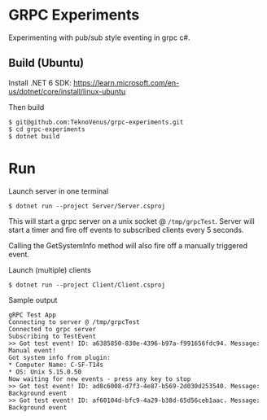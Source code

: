 # GRPC Experiments

Experimenting with pub/sub style eventing in grpc c#.

## Build (Ubuntu)

Install .NET 6 SDK: https://learn.microsoft.com/en-us/dotnet/core/install/linux-ubuntu

Then build

```
$ git@github.com:TeknoVenus/grpc-experiments.git
$ cd grpc-experiments
$ dotnet build
```

# Run

Launch server in one terminal

```
$ dotnet run --project Server/Server.csproj
```

This will start a grpc server on a unix socket @ `/tmp/grpcTest`. Server will start a timer and fire off events to subscribed clients every 5 seconds.

Calling the GetSystemInfo method will also fire off a manually triggered event.



Launch (multiple) clients

```
$ dotnet run --project Client/Client.csproj
```

Sample output
```
gRPC Test App
Connecting to server @ /tmp/grpcTest
Connected to grpc server
Subscribing to TestEvent
>> Got test event! ID: a6385850-830e-4396-b97a-f991656fdc94. Message: Manual event!
Got system info from plugin: 
* Computer Name: C-SF-T14s
* OS: Unix 5.15.0.50
Now waiting for new events - press any key to stop
>> Got test event! ID: ad8c6008-d7f3-4e87-b569-2d030d253540. Message: Background event
>> Got test event! ID: af60104d-bfc9-4a29-b38d-65d56ceb1aac. Message: Background event

```

